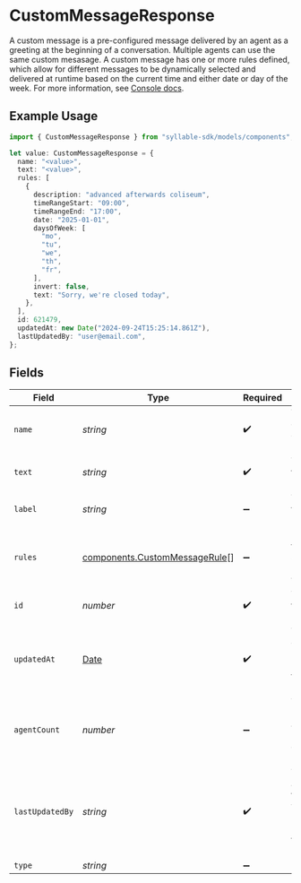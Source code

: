 # CustomMessageResponse

A custom message is a pre-configured message delivered by an agent as a greeting at the
beginning of a conversation. Multiple agents can use the same custom mesasage. A custom message
has one or more rules defined, which allow for different messages to be dynamically selected and
delivered at runtime based on the current time and either date or day of the week. For more
information, see [Console docs](https://docs.syllable.ai/Resources/Messages).

## Example Usage

```typescript
import { CustomMessageResponse } from "syllable-sdk/models/components";

let value: CustomMessageResponse = {
  name: "<value>",
  text: "<value>",
  rules: [
    {
      description: "advanced afterwards coliseum",
      timeRangeStart: "09:00",
      timeRangeEnd: "17:00",
      date: "2025-01-01",
      daysOfWeek: [
        "mo",
        "tu",
        "we",
        "th",
        "fr",
      ],
      invert: false,
      text: "Sorry, we're closed today",
    },
  ],
  id: 621479,
  updatedAt: new Date("2024-09-24T15:25:14.861Z"),
  lastUpdatedBy: "user@email.com",
};
```

## Fields

| Field                                                                                         | Type                                                                                          | Required                                                                                      | Description                                                                                   | Example                                                                                       |
| --------------------------------------------------------------------------------------------- | --------------------------------------------------------------------------------------------- | --------------------------------------------------------------------------------------------- | --------------------------------------------------------------------------------------------- | --------------------------------------------------------------------------------------------- |
| `name`                                                                                        | *string*                                                                                      | :heavy_check_mark:                                                                            | The name of the custom message                                                                |                                                                                               |
| `text`                                                                                        | *string*                                                                                      | :heavy_check_mark:                                                                            | The text of the custom message                                                                |                                                                                               |
| `label`                                                                                       | *string*                                                                                      | :heavy_minus_sign:                                                                            | The label of the custom message                                                               |                                                                                               |
| `rules`                                                                                       | [components.CustomMessageRule](../../models/components/custommessagerule.md)[]                | :heavy_minus_sign:                                                                            | Rules for time-specific message variants                                                      |                                                                                               |
| `id`                                                                                          | *number*                                                                                      | :heavy_check_mark:                                                                            | The ID of the custom message                                                                  |                                                                                               |
| `updatedAt`                                                                                   | [Date](https://developer.mozilla.org/en-US/docs/Web/JavaScript/Reference/Global_Objects/Date) | :heavy_check_mark:                                                                            | Timestamp of the most recent update to the custom message                                     |                                                                                               |
| `agentCount`                                                                                  | *number*                                                                                      | :heavy_minus_sign:                                                                            | The number of agents using the custom message                                                 |                                                                                               |
| `lastUpdatedBy`                                                                               | *string*                                                                                      | :heavy_check_mark:                                                                            | The email address of the user who most recently updated the custom message                    | user@email.com                                                                                |
| `type`                                                                                        | *string*                                                                                      | :heavy_minus_sign:                                                                            | N/A                                                                                           |                                                                                               |